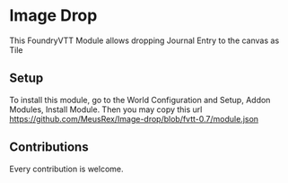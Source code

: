 # Image Drop
This FoundryVTT Module allows dropping Journal Entry to the canvas as Tile

## Setup
To install this module, go to the World Configuration and Setup, Addon Modules, Install Module.
Then you may copy this url https://github.com/MeusRex/Image-drop/blob/fvtt-0.7/module.json

## Contributions
Every contribution is welcome.

